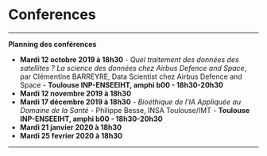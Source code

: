 # Conferences
_____
**Planning des conférences**
-	**Mardi 12 octobre 2019 à 18h30** - *Quel traitement des données des satellites ? La science des données chez Airbus Defence and Space*, par Clémentine BARREYRE, Data Scientist chez Airbus Defence and Space - **Toulouse INP-ENSEEIHT, amphi b00 - 18h30-20h30**
-	**Mardi 12 novembre 2019 à 18h30** 
-	**Mardi 17 décembre 2019 à 18h30** - *Bioéthique de l'IA Appliquée au Domaine de la Santé* - Philippe Besse, INSA Toulouse/IMT - **Toulouse INP-ENSEEIHT, amphi b00 - 18h30-20h30**
-	**Mardi 21 janvier 2020 à 18h30** 
-	**Mardi 25 fevrier 2020 à 18h30** 
_____

      

